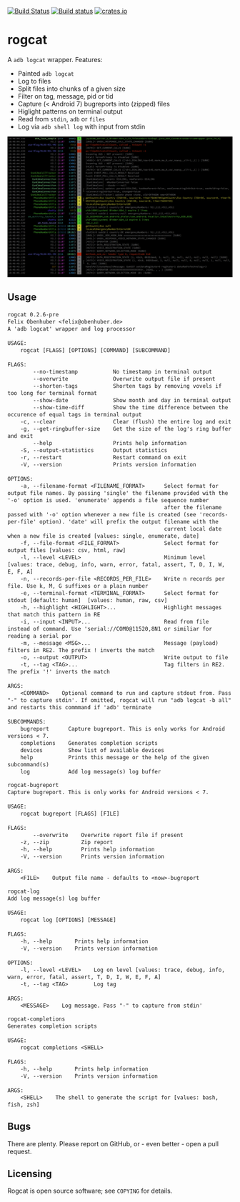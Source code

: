 [![Build Status](https://travis-ci.org/flxo/rogcat.svg)](https://travis-ci.org/flxo/rogcat)
[![Build status](https://ci.appveyor.com/api/projects/status/ng8npy7ym6l8lsy0?svg=true)](https://ci.appveyor.com/project/flxo/rogcat)
[![crates.io](https://img.shields.io/crates/v/rogcat.svg)](https://img.shields.io/crates/v/rogcat.svg)

# rogcat


A `adb logcat` wrapper. Features:

* Painted `adb logcat`
* Log to files
* Split files into chunks of a given size
* Filter on tag, message, pid or tid
* Capture (< Android 7) bugreports into (zipped) files
* Higlight patterns on terminal output
* Read from `stdin`, `adb` or `files`
* Log via `adb shell log` with input from stdin

![Screenshot](/screenshot.png)

## Usage

```
rogcat 0.2.6-pre
Felix Obenhuber <felix@obenhuber.de>
A 'adb logcat' wrapper and log processor

USAGE:
    rogcat [FLAGS] [OPTIONS] [COMMAND] [SUBCOMMAND]

FLAGS:
        --no-timestamp           No timestamp in terminal output
        --overwrite              Overwrite output file if present
        --shorten-tags           Shorten tags by removing vovels if too long for terminal format
        --show-date              Show month and day in terminal output
        --show-time-diff         Show the time difference between the occurence of equal tags in terminal output
    -c, --clear                  Clear (flush) the entire log and exit
    -g, --get-ringbuffer-size    Get the size of the log's ring buffer and exit
        --help                   Prints help information
    -S, --output-statistics      Output statistics
    -r, --restart                Restart command on exit
    -V, --version                Prints version information

OPTIONS:
    -a, --filename-format <FILENAME_FORMAT>      Select format for output file names. By passing 'single' the filename provided with the '-o' option is used. 'enumerate' appends a file sequence number
                                                 after the filename passed with '-o' option whenever a new file is created (see 'records-per-file' option). 'date' will prefix the output filename with the
                                                 current local date when a new file is created [values: single, enumerate, date]
    -f, --file-format <FILE_FORMAT>              Select format for output files [values: csv, html, raw]
    -l, --level <LEVEL>                          Minimum level [values: trace, debug, info, warn, error, fatal, assert, T, D, I, W, E, F, A]
    -n, --records-per-file <RECORDS_PER_FILE>    Write n records per file. Use k, M, G suffixes or a plain number
    -e, --terminal-format <TERMINAL_FORMAT>      Select format for stdout [default: human]  [values: human, raw, csv]
    -h, --highlight <HIGHLIGHT>...               Highlight messages that match this pattern in RE
    -i, --input <INPUT>...                       Read from file instead of command. Use 'serial://COM0@11520,8N1 or similiar for reading a serial por
    -m, --message <MSG>...                       Message (payload) filters in RE2. The prefix ! inverts the match
    -o, --output <OUTPUT>                        Write output to file
    -t, --tag <TAG>...                           Tag filters in RE2. The prefix '!' inverts the match

ARGS:
    <COMMAND>    Optional command to run and capture stdout from. Pass "-" to capture stdin'. If omitted, rogcat will run "adb logcat -b all" and restarts this commmand if 'adb' terminate

SUBCOMMANDS:
    bugreport      Capture bugreport. This is only works for Android versions < 7.
    completions    Generates completion scripts
    devices        Show list of available devices
    help           Prints this message or the help of the given subcommand(s)
    log            Add log message(s) log buffer
```

```
rogcat-bugreport 
Capture bugreport. This is only works for Android versions < 7.

USAGE:
    rogcat bugreport [FLAGS] [FILE]

FLAGS:
        --overwrite    Overwrite report file if present
    -z, --zip          Zip report
    -h, --help         Prints help information
    -V, --version      Prints version information

ARGS:
    <FILE>    Output file name - defaults to <now>-bugreport
```

```
rogcat-log 
Add log message(s) log buffer

USAGE:
    rogcat log [OPTIONS] [MESSAGE]

FLAGS:
    -h, --help       Prints help information
    -V, --version    Prints version information

OPTIONS:
    -l, --level <LEVEL>    Log on level [values: trace, debug, info, warn, error, fatal, assert, T, D, I, W, E, F, A]
    -t, --tag <TAG>        Log tag

ARGS:
    <MESSAGE>    Log message. Pass "-" to capture from stdin'
```

```
rogcat-completions 
Generates completion scripts

USAGE:
    rogcat completions <SHELL>

FLAGS:
    -h, --help       Prints help information
    -V, --version    Prints version information

ARGS:
    <SHELL>    The shell to generate the script for [values: bash, fish, zsh]
```

## Bugs

There are plenty. Please report on GitHub, or - even better - open a pull request.

## Licensing

Rogcat is open source software; see ``COPYING`` for details.
